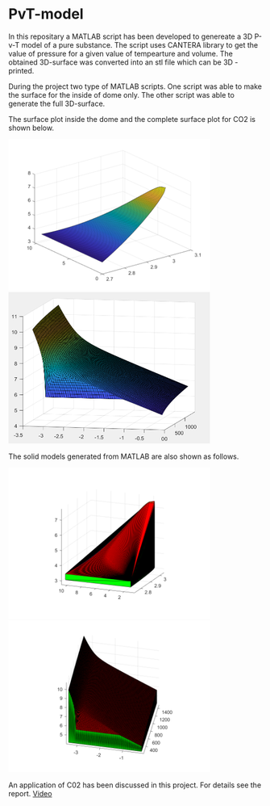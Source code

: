 # PvT-model
In this repositary a MATLAB script has been developed to genereate a 3D P-v-T model of a pure substance. The script uses CANTERA library to get the value of pressure for a given value of tempearture and volume. The obtained 3D-surface was converted into an stl file which can be 3D - printed. 

During the project two type of MATLAB scripts. One script was able to make the surface for the inside of dome only. The other script was able to generate the full 3D-surface. 

The surface plot inside the dome and the complete surface plot for CO2 is shown below.

<img src="https://github.com/devanshuThakar/PvT-model/blob/main/Surface_PVT_Saturated_Mixture.png" width="400" height="300" /> <img src="https://github.com/devanshuThakar/PvT-model/blob/main/CO2_Model_Surface.png" width="400" height="300" /> 

The solid models generated from MATLAB are also shown as follows.

<img src="https://github.com/devanshuThakar/PvT-model/blob/main/Solid_PVT_saturatedMixture.png" width="400" height="300" /> <img src="https://github.com/devanshuThakar/PvT-model/blob/main/CO2_Model-image.png" width="400" height="300" /> 

An application of C02 has been discussed in this project. For details see the report. <a href="https://youtu.be/Jfh4p86uNpg" target="_blank">Video</a>
